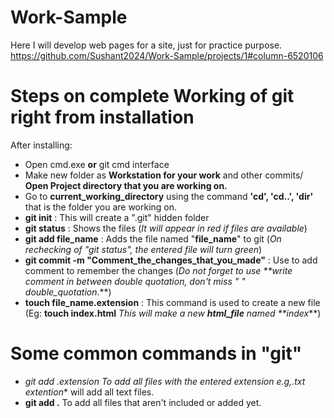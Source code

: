 # Work-Sample
Here I will develop web pages for a site, just for practice purpose. 
https://github.com/Sushant2024/Work-Sample/projects/1#column-6520106

# Steps on complete Working of git right from installation

After installing:
- Open cmd.exe **or** git cmd interface
- Make new folder as **Workstation for your work** and other commits/ **Open Project directory that you are working on.**
- Go to **current_working_directory** using the command **'cd', 'cd..', 'dir'** that is the folder you are working on.
- **git init** : This will create a ".git" hidden folder
- **git status** : Shows the files (_It will appear in red if files are available_)
- **git add file_name** : Adds the file named "**file_name**" to git (_On rechecking of "git status", the entered file will turn green_)
- **git commit -m "Comment_the_changes_that_you_made"** : Use to add comment to remember the changes (_Do not forget to use **write comment in between double quotation, don't miss " " double_quotation_.**)
- **touch file_name.extension** : This command is used to create a new file (Eg: **touch index.html** _This will make a new **html_file** named **index_**)

# Some common commands in "git"

- **git add *.extension** To add all files with the entered extension e.g,**.txt extention** will add all text files.
- **git add .** To add all files that aren't included or added yet.
